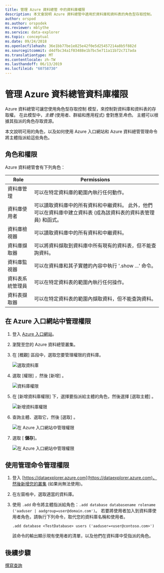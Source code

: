 ```yaml
---
title: 管理 Azure 資料總管 中的資料庫權限
description: 本文會說明 Azure 資料總管中適用於資料庫和資料表的角色型存取控制。
author: orspod
ms.author: orspodek
ms.reviewer: mblythe
ms.service: data-explorer
ms.topic: conceptual
ms.date: 09/24/2018
ms.openlocfilehash: 36e1bb77be1e825e42f0e5d25457214a8b5f882d
ms.sourcegitcommit: d4dfbc34a1f03488e1b7bc5e711a11b72c717ada
ms.translationtype: MT
ms.contentlocale: zh-TW
ms.lasthandoff: 06/13/2019
ms.locfileid: "60758730"
---
```

# <a name="manage-azure-data-explorer-database-permissions"></a>管理 Azure 資料總管資料庫權限

Azure 資料總管可讓您使用角色型存取控制  模型，來控制對資料庫和資料表的存取權。 在此模型中，*主體* (使用者、群組和應用程式) 會對應至*角色*。 主體可以根據其指派的角色存取資源。

本文說明可用的角色，以及如何使用 Azure 入口網站和 Azure 資料總管管理命令將主體指派給這些角色。

## <a name="roles-and-permissions"></a>角色和權限

Azure 資料總管會有下列角色：

|Role                       |Permissions                                                                        |
|---------------------------|-----------------------------------------------------------------------------------|
|資料庫管理             |可以在特定資料庫的範圍內執行任何動作。|
|資料庫使用者              |可以讀取資料庫中的所有資料和中繼資料。 此外，他們可以在資料庫中建立資料表 (成為該資料表的資料表管理員) 和函式。|
|資料庫檢視器            |可以讀取資料庫中的所有資料和中繼資料。|
|資料庫擷取器          |可以將資料擷取到資料庫中所有現有的資料表，但不能查詢資料。|
|資料庫監視器           |可以在資料庫和其子實體的內容中執行 '.show ...' 命令。|
|資料表系統管理員                |可以在特定資料表的範圍內執行任何操作。 |
|資料表擷取器             |可以在特定資料表的範圍內擷取資料，但不能查詢資料。|

## <a name="manage-permissions-in-the-azure-portal"></a>在 Azure 入口網站中管理權限

1. 登入 [Azure 入口網站](https://portal.azure.com/)。

1. 瀏覽至您的 Azure 資料總管叢集。

1. 在 [概觀]  區段中，選取您要管理權限的資料庫。

    ![選取資料庫](media/manage-database-permissions/select-database.png)

1. 選取 [權限]  ，然後 [新增]  。

    ![資料庫權限](media/manage-database-permissions/database-permissions.png)

1. 在 [新增資料庫權限]  下，選擇要指派給主體的角色，然後選擇 [選取主體]  。

    ![新增資料庫權限](media/manage-database-permissions/add-permission.png)

1. 查詢主體、選取它，然後 [選取]  。

    ![在 Azure 入口網站中管理權限](media/manage-database-permissions/new-principals.png)

1. 選取 [ **儲存**]。

    ![在 Azure 入口網站中管理權限](media/manage-database-permissions/save-permission.png)

## <a name="manage-permissions-with-management-commands"></a>使用管理命令管理權限

1. 登入 [https://dataexplorer.azure.com](https://dataexplorer.azure.com)，然後新增您的叢集 (如果尚無法使用)。

1. 在左窗格中，選取適當的資料庫。

1. 使用 `.add` 命令將主體指派給角色：`.add database databasename rolename ('aaduser | aadgroup=user@domain.com')`。 若要將使用者加入到資料庫使用者角色，請執行下列命令，取代您的資料庫名稱和使用者。

    ```Kusto
    .add database <TestDatabase> users ('aaduser=<user@contoso.com>')
    ```

    該命令的輸出顯示現有使用者的清單，以及他們在資料庫中受指派的角色。

## <a name="next-steps"></a>後續步驟

[撰寫查詢](write-queries.md)
